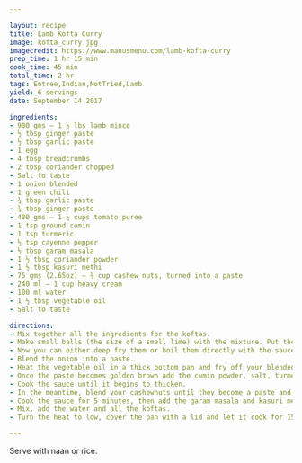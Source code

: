 ```yaml
---

layout: recipe
title: Lamb Kofta Curry
image: kofta_curry.jpg
imagecredit: https://www.manusmenu.com/lamb-kofta-curry
prep_time: 1 hr 15 min
cook_time: 45 min
total_time: 2 hr
tags: Entree,Indian,NotTried,Lamb
yield: 6 servings
date: September 14 2017

ingredients:
- 900 gms – 1 ½ lbs lamb mince
- ½ tbsp ginger paste
- ½ tbsp garlic paste
- 1 egg
- 4 tbsp breadcrumbs
- 2 tbsp coriander chopped
- Salt to taste
- 1 onion blended
- 1 green chili
- ¾ tbsp garlic paste
- ¾ tbsp ginger paste
- 400 gms – 1 ½ cups tomato puree
- 1 tsp ground cumin
- 1 tsp turmeric
- ½ tsp cayenne pepper
- ½ tbsp garam masala
- 1 ½ tbsp coriander powder
- 1 ½ tbsp kasuri methi
- 75 gms (2.65oz) – ¾ cup cashew nuts, turned into a paste
- 240 ml – 1 cup heavy cream
- 100 ml water
- 1 ½ tbsp vegetable oil
- Salt to taste

directions:
- Mix together all the ingredients for the koftas.
- Make small balls (the size of a small lime) with the mixture. Put them on a baking sheet, cover with cling wrap and put them in the fridge to set for 1 hour.
- Now you can either deep fry them or boil them directly with the sauce until they are cooked through. I tried both methods and though the first one is the traditional way to make koftas, I actually like the “straight into the sauce” method more as the koftas come out softer and you save some time and calories too.
- Blend the onion into a paste.
- Heat the vegetable oil in a thick bottom pan and fry off your blended onion, ginger paste and garlic paste. Cook them until all the liquid in the paste evaporates. Make sure you cook this through and do so on a medium heat, stirring frequently so as not to burn it.
- Once the paste becomes golden brown add the cumin powder, salt, turmeric, cayenne pepper and coriander powder. Stir and quickly add the tomato puree.
- Cook the sauce until it begins to thicken.
- In the meantime, blend your cashewnuts until they become a paste and add this and the cream to the sauce.
- Cook the sauce for 5 minutes, then add the garam masala and kasuri methi.
- Mix, add the water and all the koftas.
- Turn the heat to low, cover the pan with a lid and let it cook for 15 to 20 minutes or until the koftas are cooked through.

---
```

Serve with naan or rice.
